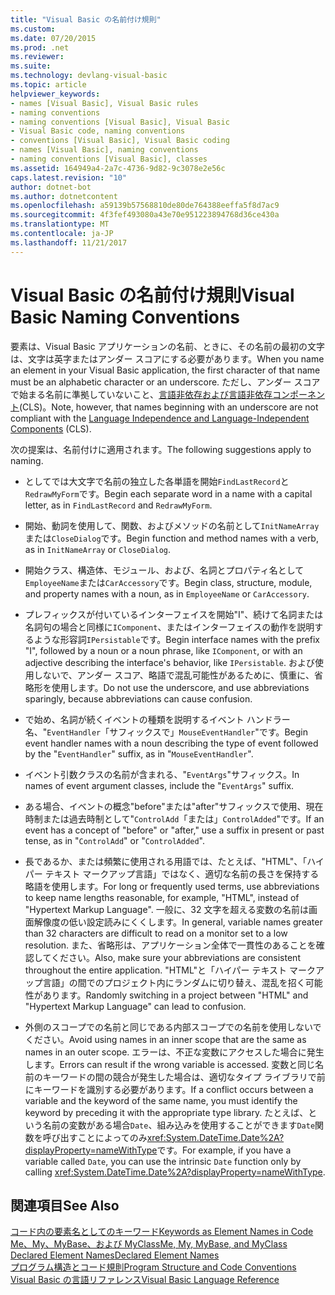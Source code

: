 ```yaml
---
title: "Visual Basic の名前付け規則"
ms.custom: 
ms.date: 07/20/2015
ms.prod: .net
ms.reviewer: 
ms.suite: 
ms.technology: devlang-visual-basic
ms.topic: article
helpviewer_keywords:
- names [Visual Basic], Visual Basic rules
- naming conventions
- naming conventions [Visual Basic], Visual Basic
- Visual Basic code, naming conventions
- conventions [Visual Basic], Visual Basic coding
- names [Visual Basic], naming conventions
- naming conventions [Visual Basic], classes
ms.assetid: 164949a4-2a7c-4736-9d82-9c3078e2e56c
caps.latest.revision: "10"
author: dotnet-bot
ms.author: dotnetcontent
ms.openlocfilehash: a59139b57568810de80de764388eeffa5f8d7ac9
ms.sourcegitcommit: 4f3fef493080a43e70e951223894768d36ce430a
ms.translationtype: MT
ms.contentlocale: ja-JP
ms.lasthandoff: 11/21/2017
---
```

# <a name="visual-basic-naming-conventions"></a><span data-ttu-id="2370f-102">Visual Basic の名前付け規則</span><span class="sxs-lookup"><span data-stu-id="2370f-102">Visual Basic Naming Conventions</span></span>
<span data-ttu-id="2370f-103">要素は、Visual Basic アプリケーションの名前、ときに、その名前の最初の文字は、文字は英字またはアンダー スコアにする必要があります。</span><span class="sxs-lookup"><span data-stu-id="2370f-103">When you name an element in your Visual Basic application, the first character of that name must be an alphabetic character or an underscore.</span></span> <span data-ttu-id="2370f-104">ただし、アンダー スコアで始まる名前に準拠していないこと、[言語非依存および言語非依存コンポーネント](https://msdn.microsoft.com/library/12a7a7h3)(CLS)。</span><span class="sxs-lookup"><span data-stu-id="2370f-104">Note, however, that names beginning with an underscore are not compliant with the [Language Independence and Language-Independent Components](https://msdn.microsoft.com/library/12a7a7h3) (CLS).</span></span>  
  
 <span data-ttu-id="2370f-105">次の提案は、名前付けに適用されます。</span><span class="sxs-lookup"><span data-stu-id="2370f-105">The following suggestions apply to naming.</span></span>  
  
-   <span data-ttu-id="2370f-106">としてでは大文字で名前の独立した各単語を開始`FindLastRecord`と`RedrawMyForm`です。</span><span class="sxs-lookup"><span data-stu-id="2370f-106">Begin each separate word in a name with a capital letter, as in `FindLastRecord` and `RedrawMyForm`.</span></span>  
  
-   <span data-ttu-id="2370f-107">開始、動詞を使用して、関数、およびメソッドの名前として`InitNameArray`または`CloseDialog`です。</span><span class="sxs-lookup"><span data-stu-id="2370f-107">Begin function and method names with a verb, as in `InitNameArray` or `CloseDialog`.</span></span>  
  
-   <span data-ttu-id="2370f-108">開始クラス、構造体、モジュール、および、名詞とプロパティ名として`EmployeeName`または`CarAccessory`です。</span><span class="sxs-lookup"><span data-stu-id="2370f-108">Begin class, structure, module, and property names with a noun, as in `EmployeeName` or `CarAccessory`.</span></span>  
  
-   <span data-ttu-id="2370f-109">プレフィックスが付いているインターフェイスを開始"I"、続けて名詞または名詞句の場合と同様に`IComponent`、またはインターフェイスの動作を説明するような形容詞`IPersistable`です。</span><span class="sxs-lookup"><span data-stu-id="2370f-109">Begin interface names with the prefix "I", followed by a noun or a noun phrase, like `IComponent`, or with an adjective describing the interface's behavior, like `IPersistable`.</span></span> <span data-ttu-id="2370f-110">および使用しないで、アンダー スコア、略語で混乱可能性があるために、慎重に、省略形を使用します。</span><span class="sxs-lookup"><span data-stu-id="2370f-110">Do not use the underscore, and use abbreviations sparingly, because abbreviations can cause confusion.</span></span>  
  
-   <span data-ttu-id="2370f-111">で始め、名詞が続くイベントの種類を説明するイベント ハンドラー名、"`EventHandler`「サフィックスで」`MouseEventHandler`"です。</span><span class="sxs-lookup"><span data-stu-id="2370f-111">Begin event handler names with a noun describing the type of event followed by the "`EventHandler`" suffix, as in "`MouseEventHandler`".</span></span>  
  
-   <span data-ttu-id="2370f-112">イベント引数クラスの名前が含まれる、"`EventArgs`"サフィックス。</span><span class="sxs-lookup"><span data-stu-id="2370f-112">In names of event argument classes, include the "`EventArgs`" suffix.</span></span>  
  
-   <span data-ttu-id="2370f-113">ある場合、イベントの概念"before"または"after"サフィックスで使用、現在時制または過去時制として"`ControlAdd`「または」`ControlAdded`"です。</span><span class="sxs-lookup"><span data-stu-id="2370f-113">If an event has a concept of "before" or "after," use a suffix in present or past tense, as in "`ControlAdd`" or "`ControlAdded`".</span></span>  
  
-   <span data-ttu-id="2370f-114">長であるか、または頻繁に使用される用語では、たとえば、"HTML"、「ハイパー テキスト マークアップ言語」ではなく、適切な名前の長さを保持する略語を使用します。</span><span class="sxs-lookup"><span data-stu-id="2370f-114">For long or frequently used terms, use abbreviations to keep name lengths reasonable, for example, "HTML", instead of "Hypertext Markup Language".</span></span> <span data-ttu-id="2370f-115">一般に、32 文字を超える変数の名前は画面解像度の低い設定読みにくくします。</span><span class="sxs-lookup"><span data-stu-id="2370f-115">In general, variable names greater than 32 characters are difficult to read on a monitor set to a low resolution.</span></span> <span data-ttu-id="2370f-116">また、省略形は、アプリケーション全体で一貫性のあることを確認してください。</span><span class="sxs-lookup"><span data-stu-id="2370f-116">Also, make sure your abbreviations are consistent throughout the entire application.</span></span> <span data-ttu-id="2370f-117">"HTML"と「ハイパー テキスト マークアップ言語」の間でのプロジェクト内にランダムに切り替え、混乱を招く可能性があります。</span><span class="sxs-lookup"><span data-stu-id="2370f-117">Randomly switching in a project between "HTML" and "Hypertext Markup Language" can lead to confusion.</span></span>  
  
-   <span data-ttu-id="2370f-118">外側のスコープでの名前と同じである内部スコープでの名前を使用しないでください。</span><span class="sxs-lookup"><span data-stu-id="2370f-118">Avoid using names in an inner scope that are the same as names in an outer scope.</span></span> <span data-ttu-id="2370f-119">エラーは、不正な変数にアクセスした場合に発生します。</span><span class="sxs-lookup"><span data-stu-id="2370f-119">Errors can result if the wrong variable is accessed.</span></span> <span data-ttu-id="2370f-120">変数と同じ名前のキーワードの間の競合が発生した場合は、適切なタイプ ライブラリで前にキーワードを識別する必要があります。</span><span class="sxs-lookup"><span data-stu-id="2370f-120">If a conflict occurs between a variable and the keyword of the same name, you must identify the keyword by preceding it with the appropriate type library.</span></span> <span data-ttu-id="2370f-121">たとえば、という名前の変数がある場合`Date`、組み込みを使用することができます`Date`関数を呼び出すことによってのみ<xref:System.DateTime.Date%2A?displayProperty=nameWithType>です。</span><span class="sxs-lookup"><span data-stu-id="2370f-121">For example, if you have a variable called `Date`, you can use the intrinsic `Date` function only by calling <xref:System.DateTime.Date%2A?displayProperty=nameWithType>.</span></span>  
  
## <a name="see-also"></a><span data-ttu-id="2370f-122">関連項目</span><span class="sxs-lookup"><span data-stu-id="2370f-122">See Also</span></span>  
 [<span data-ttu-id="2370f-123">コード内の要素名としてのキーワード</span><span class="sxs-lookup"><span data-stu-id="2370f-123">Keywords as Element Names in Code</span></span>](../../../visual-basic/programming-guide/program-structure/keywords-as-element-names-in-code.md)  
 [<span data-ttu-id="2370f-124">Me、My、MyBase、および MyClass</span><span class="sxs-lookup"><span data-stu-id="2370f-124">Me, My, MyBase, and MyClass</span></span>](../../../visual-basic/programming-guide/program-structure/me-my-mybase-and-myclass.md)  
 [<span data-ttu-id="2370f-125">Declared Element Names</span><span class="sxs-lookup"><span data-stu-id="2370f-125">Declared Element Names</span></span>](../../../visual-basic/programming-guide/language-features/declared-elements/declared-element-names.md)  
 [<span data-ttu-id="2370f-126">プログラム構造とコード規則</span><span class="sxs-lookup"><span data-stu-id="2370f-126">Program Structure and Code Conventions</span></span>](../../../visual-basic/programming-guide/program-structure/program-structure-and-code-conventions.md)  
 [<span data-ttu-id="2370f-127">Visual Basic の言語リファレンス</span><span class="sxs-lookup"><span data-stu-id="2370f-127">Visual Basic Language Reference</span></span>](../../../visual-basic/language-reference/index.md)
